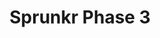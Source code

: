 ---
slug: sprunkr-phase-3-2202
title: Sprunkr Phase 3
description: "Sprunkr Phase 3 is an exciting online game. Play for free directly in your browser!"
icon: /images/popular_mods/Sprunkr Phase 3.png
url: https://wowtbc.net/sprunkin/sprunkr-phase3/index.html
previewImage: /images/popular_mods/Sprunkr Phase 3.png
type: popular mods

# SEO配置
seo:
  title: "Sprunkr Phase 3 - Play Free Online Game | Fun Browser Games"
  description: "Sprunkr Phase 3 - Play this fun online game for free in your browser. No download required!"
  ogImage: "/images/popular_mods/Sprunkr Phase 3.png"
  keywords: "sprunkr-phase-3-2202, online game, browser game, free game, popular mods game, play online"

videoUrls:
  - https://www.youtube.com/embed/example1
  - https://www.youtube.com/embed/example2

whyPlay:
  title: "Why Play Sprunkr Phase 3?"
  items:
    - "Immersive Gameplay: Sprunkr Phase 3 offers an engaging and immersive gaming experience that will keep you entertained for hours"
    - "Challenging Levels: Test your skills with increasingly difficult challenges and obstacles"
    - "Beautiful Graphics: Enjoy stunning visuals and smooth animations that bring the game world to life"
    - "Regular Updates: New content and features are added regularly to keep the game fresh and exciting"
    - "Free to Play: Experience all the fun without spending a penny"
    - "Community Features: Connect with other players, share strategies, and compete for high scores"
    - "Cross-Platform: Play on any device with a web browser, no downloads required"

features:
  title: "Key Features of Sprunkr Phase 3"
  image: "/images/popular_mods/Sprunkr Phase 3.png"
  items:
    - "Intuitive Controls: Easy to learn controls make Sprunkr Phase 3 accessible for players of all skill levels"
    - "Multiple Game Modes: Enjoy various gameplay options that provide different challenges and experiences"
    - "Character Customization: Personalize your gaming experience with unique characters and items"
    - "Achievement System: Complete special tasks to earn rewards and recognition"
    - "Leaderboards: Compete with players worldwide and see who can achieve the highest scores"

characteristics:
  title: "Game Characteristics"
  image: "/images/popular_mods/Sprunkr Phase 3.png"
  items:
    - "Genre: Popular mods game with elements of strategy and skill"
    - "Difficulty: Suitable for both casual gamers and those seeking a challenge"
    - "Play Time: Quick sessions or extended gameplay, depending on your preference"
    - "Art Style: Vibrant and engaging visuals that enhance the gaming experience"
    - "Sound Design: Immersive audio that complements the gameplay perfectly"

info: "Sprunkr Phase 3 is an exciting online game that offers players a unique and engaging gaming experience. With its intuitive controls, stunning visuals, and challenging gameplay, Sprunkr Phase 3 provides hours of entertainment for players of all ages and skill levels. Whether you're looking for a quick gaming session during a break or an extended play session, Sprunkr Phase 3 delivers an immersive experience that will keep you coming back for more. The game features multiple levels of increasing difficulty, ensuring that players are constantly challenged as they progress. With regular updates adding new content and features, Sprunkr Phase 3 remains fresh and exciting, providing endless entertainment options for its growing community of players."

howToPlayIntro: "Welcome to Sprunkr Phase 3! This guide will walk you through the basics and help you master the game. Whether you're a beginner or looking to improve your skills, these tips and instructions will enhance your gaming experience."

howToPlaySteps:
  - title: "Getting Started"
    description: "Begin your Sprunkr Phase 3 adventure by familiarizing yourself with the controls. Use your keyboard or mouse to navigate through the game interface. The tutorial will guide you through the basic mechanics and help you understand the objectives."
  - title: "Understanding the Objectives"
    description: "In Sprunkr Phase 3, your main goal is to progress through levels by completing specific objectives. Each level presents unique challenges that require different strategies and approaches."
  - title: "Mastering the Controls"
    description: "Practice using the controls to improve your precision and reaction time. Sprunkr Phase 3 requires quick reflexes and strategic thinking to overcome obstacles and defeat opponents."
  - title: "Utilizing Power-ups"
    description: "Collect power-ups throughout the game to enhance your abilities and overcome difficult challenges. Each power-up offers unique advantages that can be crucial for success."
  - title: "Developing Strategies"
    description: "As you progress in Sprunkr Phase 3, develop effective strategies for different scenarios. Analyze patterns, anticipate challenges, and adapt your approach to maximize your performance."

faq:
  title: "Frequently Asked Questions about Sprunkr Phase 3"
  items:
    - question: "Is Sprunkr Phase 3 free to play?"
      answer: "Yes, Sprunkr Phase 3 is completely free to play directly in your web browser. No downloads or purchases are required to enjoy the full game experience."
    - question: "Can I play Sprunkr Phase 3 on mobile devices?"
      answer: "Yes, Sprunkr Phase 3 is optimized for both desktop and mobile play. You can enjoy the game on any device with a web browser and internet connection."
    - question: "Are there any in-game purchases?"
      answer: "While Sprunkr Phase 3 is free to play, there may be optional in-game purchases available for cosmetic items or additional features that don't affect core gameplay."
    - question: "How often is Sprunkr Phase 3 updated?"
      answer: "The developers regularly update Sprunkr Phase 3 with new content, features, and improvements based on player feedback and game performance."
    - question: "Can I play Sprunkr Phase 3 offline?"
      answer: "Currently, Sprunkr Phase 3 requires an internet connection to play as it's a browser-based online game."
    - question: "Is Sprunkr Phase 3 suitable for children?"
      answer: "Yes, Sprunkr Phase 3 is designed to be family-friendly and suitable for players of all ages."
    - question: "How do I report bugs or issues?"
      answer: "If you encounter any problems while playing Sprunkr Phase 3, you can report them through the game's support page or contact the developers directly through their website."
    - question: "Still Have Questions?"
      answer: "If you have additional questions about Sprunkr Phase 3 that aren't covered in this FAQ, please visit our support center or contact our customer service team for assistance."
---
